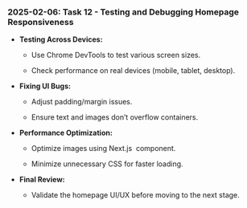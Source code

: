 ### 2025-02-06: Task 12 - Testing and Debugging Homepage Responsiveness

* **Testing Across Devices:**

    * Use Chrome DevTools to test various screen sizes.

    * Check performance on real devices (mobile, tablet, desktop).

* **Fixing UI Bugs:**

    * Adjust padding/margin issues.

    * Ensure text and images don’t overflow containers.

* **Performance Optimization:**

    * Optimize images using Next.js <Image> component.

    * Minimize unnecessary CSS for faster loading.

* **Final Review:**

    * Validate the homepage UI/UX before moving to the next stage.

